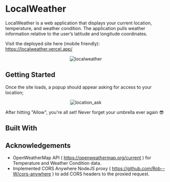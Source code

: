 # LocalWeather

LocalWeather is a web application that displays your current location, temperature, and weather condition. The application pulls weather information relative to the user’s latitude and longitude coordinates.

Visit the deployed site here (mobile friendly): https://localweather.vercel.app/

<p align="center"><img src="https://i.imgur.com/pTD6117.png" alt="localweather"></p>

## Getting Started

Once the site loads, a popup should appear asking for access to your location;

<p align="center"><img src="https://i.imgur.com/NZ7h14C.png" alt="location_ask"></p>

After hitting "Allow", you're all set! Never forget your umbrella ever again 😎

## Built With

## Acknowledgements

- OpenWeatherMap API ( https://openweathermap.org/current ) for Temperature and Weather Condition data.
- Implemented CORS Anywhere NodeJS proxy ( https://github.com/Rob--W/cors-anywhere ) to add CORS headers to the proxied request.


